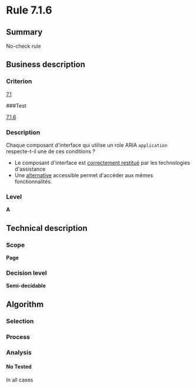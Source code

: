 # Rule 7.1.6

## Summary

No-check rule

## Business description

### Criterion

[7.1](http://references.modernisation.gouv.fr/referentiel-technique-0#crit-7-1)

###Test

[7.1.6](http://references.modernisation.gouv.fr/referentiel-technique-0#test-7.1.6)

### Description

Chaque composant d'interface qui utilise un role ARIA `application` respecte-t-il une de ces conditions ? 
 
 * Le composant d'interface est <a href="http://references.modernisation.gouv.fr/referentiel-technique-0#mRestitutionCorrecte"></a><a href="http://references.modernisation.gouv.fr/referentiel-technique-0#mRestitutionCorrecte">correctement restitu&eacute;</a> par les technologies d'assistance 
 * Une <a href="http://references.modernisation.gouv.fr/referentiel-technique-0#mAltScript">alternative</a> accessible permet d'acc&eacute;der aux m&ecirc;mes fonctionnalit&eacute;s. 


### Level

**A**

## Technical description

### Scope

**Page**

### Decision level

**Semi-decidable**

## Algorithm

### Selection

### Process

### Analysis

#### No Tested 

In all cases
